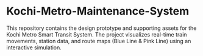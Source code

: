 # Kochi-Metro-Maintenance-System
This repository contains the design prototype and supporting assets for the Kochi Metro Smart Transit System. The project visualizes real-time train movements, station data, and route maps (Blue Line &amp; Pink Line) using an interactive simulation.
